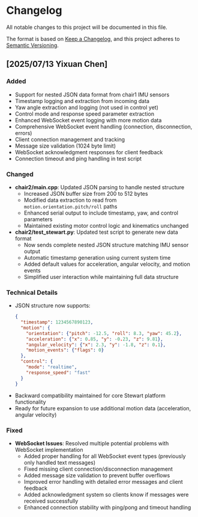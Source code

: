 # Changelog

All notable changes to this project will be documented in this file.

The format is based on [Keep a Changelog](https://keepachangelog.com/en/1.0.0/),
and this project adheres to [Semantic Versioning](https://semver.org/spec/v2.0.0.html).

## [2025/07/13 Yixuan Chen]

### Added
- Support for nested JSON data format from chair1 IMU sensors
- Timestamp logging and extraction from incoming data
- Yaw angle extraction and logging (not used in control yet)
- Control mode and response speed parameter extraction
- Enhanced WebSocket event logging with more motion data
- Comprehensive WebSocket event handling (connection, disconnection, errors)
- Client connection management and tracking
- Message size validation (1024 byte limit)
- WebSocket acknowledgment responses for client feedback
- Connection timeout and ping handling in test script

### Changed
- **chair2/main.cpp**: Updated JSON parsing to handle nested structure
  - Increased JSON buffer size from 200 to 512 bytes
  - Modified data extraction to read from `motion.orientation.pitch/roll` paths
  - Enhanced serial output to include timestamp, yaw, and control parameters
  - Maintained existing motor control logic and kinematics unchanged
- **chair2/test_stewart.py**: Updated test script to generate new data format
  - Now sends complete nested JSON structure matching IMU sensor output
  - Automatic timestamp generation using current system time
  - Added default values for acceleration, angular velocity, and motion events
  - Simplified user interaction while maintaining full data structure

### Technical Details
- JSON structure now supports:
  ```json
  {
    "timestamp": 1234567890123,
    "motion": {
      "orientation": {"pitch": -12.5, "roll": 8.3, "yaw": 45.2},
      "acceleration": {"x": 0.85, "y": -0.23, "z": 9.81},
      "angular_velocity": {"x": 2.3, "y": -1.8, "z": 0.1},
      "motion_events": {"flags": 0}
    },
    "control": {
      "mode": "realtime",
      "response_speed": "fast"
    }
  }
  ```
- Backward compatibility maintained for core Stewart platform functionality
- Ready for future expansion to use additional motion data (acceleration, angular velocity)

### Fixed
- **WebSocket Issues**: Resolved multiple potential problems with WebSocket implementation
  - Added proper handling for all WebSocket event types (previously only handled text messages)
  - Fixed missing client connection/disconnection management
  - Added message size validation to prevent buffer overflows
  - Improved error handling with detailed error messages and client feedback
  - Added acknowledgment system so clients know if messages were received successfully
  - Enhanced connection stability with ping/pong and timeout handling 
